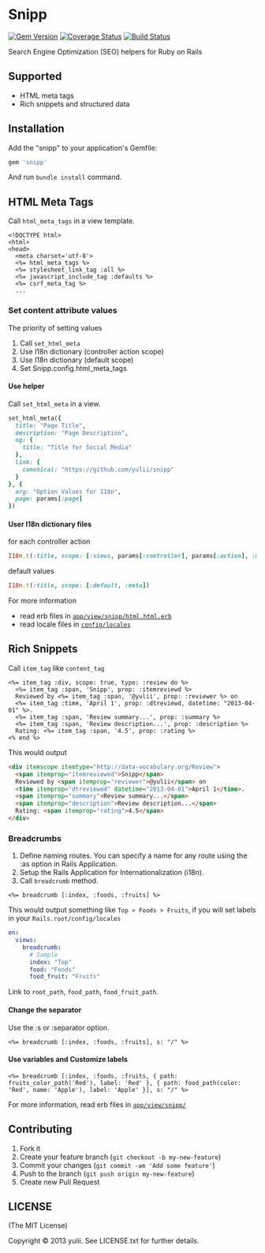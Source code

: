 # Snipp
[![Gem Version](https://badge.fury.io/rb/snipp.png)](http://badge.fury.io/rb/snipp)
[![Coverage Status](https://coveralls.io/repos/yulii/snipp/badge.png?branch=master)](https://coveralls.io/r/yulii/snipp)
[![Build Status](https://travis-ci.org/yulii/snipp.png)](https://travis-ci.org/yulii/snipp)

Search Engine Optimization (SEO) helpers for Ruby on Rails

## Supported
- HTML meta tags
- Rich snippets and structured data

## Installation
Add the "snipp" to your application's Gemfile:

```ruby
gem 'snipp'
```
And run `bundle install` command.

## HTML Meta Tags
Call `html_meta_tags` in a view template.
```html+ruby
<!DOCTYPE html>
<html>
<head>
  <meta charset='utf-8'>
  <%= html_meta_tags %>
  <%= stylesheet_link_tag :all %>
  <%= javascript_include_tag :defaults %>
  <%= csrf_meta_tag %>
  ...
```

### Set content attribute values
The priority of setting values
1. Call `set_html_meta` 
2. Use I18n dictionary (controller action scope)
3. Use I18n dictionary (default scope)
4. Set Snipp.config.html_meta_tags

#### Use helper
Call `set_html_meta` in a view.
```ruby
set_html_meta({
  title: "Page Title",
  description: "Page Description",
  og: {
    title: "Title for Social Media"
  },
  link: {
    canonical: "https://github.com/yulii/snipp"
  }
}, {
  arg: "Option Values for I18n",
  page: params[:page]
})
```

#### User I18n dictionary files
for each controller action
```ruby
I18n.t(:title, scope: [:views, params[:controller], params[:action], :meta])
```

default values
```ruby
I18n.t(:title, scope: [:default, :meta])
```

For more information
- read erb files in [`app/view/snipp/html.html.erb`](https://github.com/yulii/snipp/tree/master/app/views/snipp)
- read locale files in [`config/locales`](https://github.com/yulii/snipp/tree/master/app/views/snipp)


## Rich Snippets
Call `item_tag` like `content_tag`

```html+ruby
<%= item_tag :div, scope: true, type: :review do %>
  <%= item_tag :span, 'Snipp', prop: :itemreviewd %>
  Reviewed by <%= item_tag :span, '@yulii', prop: :reviewer %> on
  <%= item_tag :time, 'April 1', prop: :dtreviewd, datetime: "2013-04-01" %>.
  <%= item_tag :span, 'Review summary...', prop: :summary %>
  <%= item_tag :span, 'Review description...', prop: :description %>
  Rating: <%= item_tag :span, '4.5', prop: :rating %>
<% end %>
```

This would output

```html
<div itemscope itemtype="http://data-vocabulary.org/Review">
  <span itemprop="itemreviewed">Snipp</span>
  Reviewed by <span itemprop="reviewer">@yulii</span> on
  <time itemprop="dtreviewed" datetime="2013-04-01">April 1</time>.
  <span itemprop="summary">Review summary...</span>
  <span itemprop="description">Review description...</span>
  Rating: <span itemprop="rating">4.5</span>
</div>
```

### Breadcrumbs
1. Define naming routes. You can specify a name for any route using the :as option in Rails Application.
2. Setup the Rails Application for Internationalization (i18n).
3. Call `breadcrumb` method.

```html+ruby
<%= breadcrumb [:index, :foods, :fruits] %>
```
This would output something like `Top > Foods > Fruits`, if you will set labels in your `Rails.root/config/locales`
```yaml
en:
  views:
    breadcrumb:
      # Sample
      index: "Top"
      food: "Foods"
      food_fruit: "Fruits"
```
Link to `root_path`, `food_path`, `food_fruit_path`.


#### Change the separator
Use the :s or :separator option.

```html+ruby
<%= breadcrumb [:index, :foods, :fruits], s: "/" %>
```

#### Use variables and Customize labels

```html+ruby
<%= breadcrumb [:index, :foods, :fruits, { path: fruits_color_path('Red'), label: 'Red' }, { path: food_path(color: 'Red', name: 'Apple'), label: 'Apple' }], s: "/" %>
```

For more information, read erb files in [`app/view/snipp/`](https://github.com/yulii/snipp/tree/master/app/views/snipp)

## Contributing

1. Fork it
2. Create your feature branch (`git checkout -b my-new-feature`)
3. Commit your changes (`git commit -am 'Add some feature'`)
4. Push to the branch (`git push origin my-new-feature`)
5. Create new Pull Request

## LICENSE
(The MIT License)

Copyright © 2013 yulii. See LICENSE.txt for further details.
